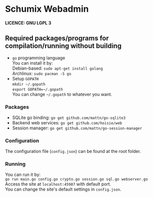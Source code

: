 # Schumix Webadmin

#### LICENCE: GNU LGPL 3

## Required packages/programs for compilation/running without building
* `go` programming language<br>
	You can install it by: <br>
	Debian-based: `sudo apt-get install golang`<br>
	Archlinux: `sudo pacman -S go`<br>
* Setup `GOPATH`<br>
	`mkdir ~/.gopath`<br>
	`export GOPATH=~/.gopath`<br>
	You can change `~/.gopath` to whatever you want.<br>

### Packages
* SQLite go binding:    `go get github.com/mattn/go-sqlite3`
* Backend web services: `go get github.com/hoisie/web`
* Session manager:      `go get github.com/mattn/go-session-manager`

### Configuration

The configuration file (`config.json`) can be found at the root folder.

### Running

You can run it by:<br>
`go run main.go config.go crypto.go session.go sql.go webserver.go`<br>
Access the site at `localhost:45987` with default port.<br>
You can change the site's default settings in `config.json`.
